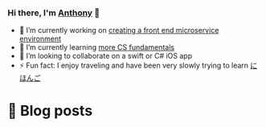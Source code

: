 ### Hi there, I'm [Anthony](https://keatinganthony.com) 👋


- 🔭 I’m currently working on [creating a front end microservice environment](https://bit.dev)
- 🌱 I’m currently learning [more CS fundamentals](https://cs50.harvard.edu)
- 👯 I’m looking to collaborate on a swift or C# iOS app
- ⚡ Fun fact: I enjoy traveling and have been very slowly trying to learn [にほんご](https://www.japansociety.org/)

# 🚨 Blog posts
<!-- BLOG-POST-LIST:START -->
<!-- BLOG-POST-LIST:END -->
